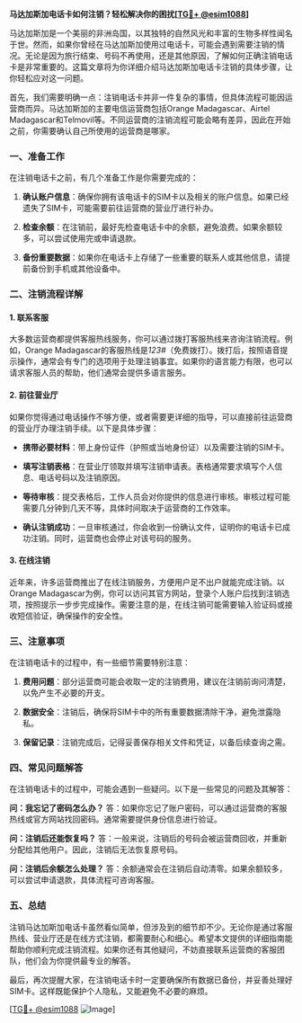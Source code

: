 **马达加斯加电话卡如何注销？轻松解决你的困扰[[TG💪+ @esim1088](https://t.me/s/esim1088)]**

马达加斯加是一个美丽的非洲岛国，以其独特的自然风光和丰富的生物多样性闻名于世。然而，如果你曾经在马达加斯加使用过电话卡，可能会遇到需要注销的情况。无论是因为旅行结束、号码不再使用，还是其他原因，了解如何正确注销电话卡是非常重要的。这篇文章将为你详细介绍马达加斯加电话卡注销的具体步骤，让你轻松应对这一问题。

首先，我们需要明确一点：注销电话卡并非一件复杂的事情，但具体流程可能因运营商而异。马达加斯加的主要电信运营商包括Orange Madagascar、Airtel Madagascar和Telmovil等。不同运营商的注销流程可能会略有差异，因此在开始之前，你需要确认自己所使用的运营商是哪家。

### 一、准备工作

在注销电话卡之前，有几个准备工作是你需要完成的：

1. **确认账户信息**：确保你拥有该电话卡的SIM卡以及相关的账户信息。如果已经遗失了SIM卡，可能需要前往运营商的营业厅进行补办。
   
2. **检查余额**：在注销前，最好先检查电话卡中的余额，避免浪费。如果余额较多，可以尝试使用完或申请退款。

3. **备份重要数据**：如果你在电话卡上存储了一些重要的联系人或其他信息，请提前备份到手机或其他设备中。

### 二、注销流程详解

#### 1. 联系客服

大多数运营商都提供客服热线服务，你可以通过拨打客服热线来咨询注销流程。例如，Orange Madagascar的客服热线是*123#*（免费拨打）。拨打后，按照语音提示操作，通常会有专门的选项用于处理注销事宜。如果你的语言能力有限，也可以请求客服人员的帮助，他们通常会提供多语言服务。

#### 2. 前往营业厅

如果你觉得通过电话操作不够方便，或者需要更详细的指导，可以直接前往运营商的营业厅办理注销手续。以下是具体步骤：

- **携带必要材料**：带上身份证件（护照或当地身份证）以及需要注销的SIM卡。
  
- **填写注销表格**：在营业厅领取并填写注销申请表。表格通常要求填写个人信息、电话号码以及注销原因。

- **等待审核**：提交表格后，工作人员会对你提供的信息进行审核。审核过程可能需要几分钟到几天不等，具体时间取决于运营商的工作效率。

- **确认注销成功**：一旦审核通过，你会收到一份确认文件，证明你的电话卡已成功注销。同时，运营商也会停止对该号码的服务。

#### 3. 在线注销

近年来，许多运营商推出了在线注销服务，方便用户足不出户就能完成注销。以Orange Madagascar为例，你可以访问其官方网站，登录个人账户后找到注销选项，按照提示一步步完成操作。需要注意的是，在线注销可能需要输入验证码或接收短信验证，确保操作的安全性。

### 三、注意事项

在注销电话卡的过程中，有一些细节需要特别注意：

1. **费用问题**：部分运营商可能会收取一定的注销费用，建议在注销前询问清楚，以免产生不必要的开支。

2. **数据安全**：注销后，确保将SIM卡中的所有重要数据清除干净，避免泄露隐私。

3. **保留记录**：注销完成后，记得妥善保存相关文件和凭证，以备后续查询之需。

### 四、常见问题解答

在注销电话卡的过程中，可能会遇到一些疑问。以下是一些常见的问题及其解答：

**问：我忘记了密码怎么办？**
答：如果你忘记了账户密码，可以通过运营商的客服热线或官方网站找回密码。通常需要提供身份信息进行验证。

**问：注销后还能恢复吗？**
答：一般来说，注销后的号码会被运营商回收，并重新分配给其他用户。因此，注销后无法恢复原号码。

**问：注销后余额怎么处理？**
答：余额通常会在注销后自动清零。如果余额较多，可以尝试申请退款，具体流程可咨询客服。

### 五、总结

注销马达加斯加电话卡虽然看似简单，但涉及到的细节却不少。无论你是通过客服热线、营业厅还是在线方式注销，都需要耐心和细心。希望本文提供的详细指南能帮助你顺利完成注销流程。如果你还有其他疑问，不妨直接联系运营商的客服团队，他们会为你提供最专业的解答。

最后，再次提醒大家，在注销电话卡时一定要确保所有数据已备份，并妥善处理好SIM卡。这样既能保护个人隐私，又能避免不必要的麻烦。

[[TG💪+ @esim1088](https://t.me/s/esim1088) ![Image](https://i.postimg.cc/4NQfJmqS/Snipaste-2025-05-13-00-14-12.png)]
